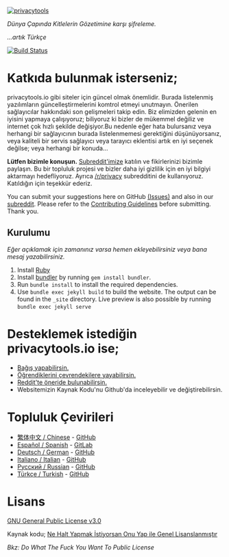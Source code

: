 [![privacytools](https://privacytools.io/assets/img/layout/logo.png)](https://www.privacytools.io/)

_Dünya Çapında Kitlelerin Gözetimine karşı şifreleme._

_...artık Türkçe_

[![Build Status](https://travis-ci.com/privacytoolsIO/privacytools.io.svg?branch=master)](https://travis-ci.com/privacytoolsIO/privacytools.io)

# Katkıda bulunmak isterseniz;

privacytools.io gibi siteler için güncel olmak önemlidir. Burada listelenmiş yazılımların güncelleştirmelerini komtrol etmeyi unutmayın. Önerilen sağlayıcılar hakkındaki son gelişmeleri takip edin. Biz elimizden gelenin en iyisini yapmaya çalışıyoruz; biliyoruz ki bizler de mükemmel değiliz ve internet çok hızlı şekilde değişiyor.Bu nedenle eğer hata bulursanız veya herhangi bir sağlayıcının burada listelenmemesi gerektiğini düşünüyorsanız, veya kaliteli bir servis sağlayıcı veya tarayıcı eklentisi artık en iyi seçenek değilse; veya herhangi bir konuda...

**Lütfen bizimle konuşun.** [Subreddit'imize](https://www.reddit.com/r/privacytoolsIO/) katılın ve fikirlerinizi bizimle paylaşın. Bu bir topluluk projesi ve bizler daha iyi gizlilik için en iyi bilgiyi aktarmayı hedefliyoruz. Ayrıca [/r/privacy](https://www.reddit.com/r/privacy) subredditini de kullanıyoruz. Katıldığın için teşekkür ederiz.

You can submit your suggestions here on GitHub [(Issues)](https://github.com/privacytoolsIO/privacytools.io/issues) and also in our [subreddit](https://www.reddit.com/r/privacytoolsIO/). Please refer to the [Contributing Guidelines](.github/CONTRIBUTING.md) before submitting. Thank you.

## Kurulumu
_Eğer açıklamak için zamanınız varsa hemen ekleyebilirsiniz veya bana mesaj yazabilirsiniz._

1. Install [Ruby](https://www.ruby-lang.org/en/documentation/installation/)
1. Install [bundler](https://bundler.io/) by running `gem install bundler`.
1. Run `bundle install` to install the required dependencies.
1. Use `bundle exec jekyll build` to build the website. The output can be found in the `_site` directory.  Live preview is also possible by running `bundle exec jekyll serve`

# Desteklemek istediğin privacytools.io ise;

- [Bağış yapabilirsin.](https://privacytoolsio.github.io/privacytools.io/donate.html)
- [Öğrendiklerini çevrendekilere yayabilirsin.](https://privacytoolsio.github.io/privacytools.io/#participate)
- [Reddit'te öneride bulunabilirsin.](https://www.reddit.com/r/privacytoolsIO/)
- Websitemizin Kaynak Kodu'nu Github'da inceleyebilir ve değiştirebilirsin.

# Topluluk Çevirileri
- [繁体中文 / Chinese](https://privacytools.twngo.xyz/) - [GitHub](https://github.com/twngo/privacytools-zh)
- [Español / Spanish](https://victorhck.gitlab.io/privacytools-es/) - [GitLab](https://gitlab.com/victorhck/privacytools-es)
- [Deutsch / German](https://privacytools.it-sec.rocks/) - [GitHub](https://github.com/Anon215/privacytools.it-sec.rocks)
- [Italiano / Italian](https://privacytools-it.github.io/) - [GitHub](https://github.com/privacytools-it/privacytools-it.github.io)
- [Русский / Russian](https://privacytools.ru) - [GitHub](https://github.com/c0rdis/privacytools.ru)
- [Türkçe / Turkish](https://privacytools-tr.github.io) - [GitHub](https://github.com/porous-catfight23/privacytools-tr.github.io)

# Lisans
[GNU General Public License v3.0](https://github.com/porous-catfight23/t/blob/gh-pages/LICENSE)

Kaynak kodu; [Ne Halt Yapmak İstiyorsan Onu Yap ile Genel Lisanslanmıştır](https://github.com/privacytoolsIO/privacytools.io/blob/master/LICENSE.txt)

_Bkz: Do What The Fuck You Want To Public License_
